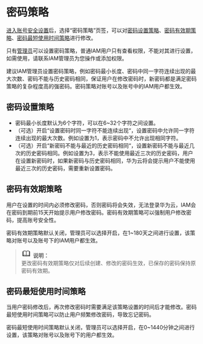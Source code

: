 # 密码策略<a name="iam_01_0607"></a>

[进入账号安全设置](账号安全设置概述.md#zh-cn_topic_0179263545_section113256158575)后，选择“密码策略”页签，可以对[密码设置策略](#zh-cn_topic_0176803439_section222481512916)、[密码有效期策略](#zh-cn_topic_0176803439_section104571219917)、[密码最短使用时间策略](#zh-cn_topic_0176803439_section86671628898)进行修改。

只有[管理员](使用前必读.md)可以设置密码策略，普通IAM用户只有查看权限，不能对其进行设置，如需使用，请联系IAM管理员为您操作或添加权限。

建议IAM管理员设置密码策略，例如密码最小长度、密码中同一字符连续出现的最大次数、密码不能与历史密码相同，保证用户在修改密码时，新密码都是满足密码策略的复杂程度高的强密码。密码策略对账号以及账号中的IAM用户都生效。

## 密码设置策略<a name="zh-cn_topic_0176803439_section222481512916"></a>

-   密码最小长度默认为6个字符，可以在6\~32个字符之间设置。
-   （可选）开启“设置密码时同一字符不能连续出现“，设置密码中允许同一字符连续出现的最大次数。例如设置为1，表示密码中不允许出现相同字符。
-   （可选）开启“新密码不能与最近的历史密码相同“，设置新密码不能与最近几次的历史密码相同。例如设置为3，表示不能使用最近三次的历史密码，用户在设置新密码时，如果新密码与历史密码相同，华为云将会提示用户不能使用最近三次的历史密码，需要重新设置密码。

## 密码有效期策略<a name="zh-cn_topic_0176803439_section104571219917"></a>

用户在设置的时间内必须修改密码，否则密码将会失效，无法登录华为云，IAM会在密码到期前15天开始提示用户修改密码。密码有效期策略可以强制用户修改密码，提高账号安全性。

密码有效期策略默认关闭，管理员可以选择开启，在1\~180天之间进行设置，该策略对账号以及账号下的IAM用户都生效。

>![](public_sys-resources/icon-note.gif) **说明：**   
>更改密码有效期策略仅对后续创建、修改的密码生效，已保存的密码保持原密码有效期。  

## 密码最短使用时间策略<a name="zh-cn_topic_0176803439_section86671628898"></a>

当用户密码修改后，再次修改密码时需要满足该策略设置的时间后才能修改。密码最短使用时间策略可以防止用户频繁修改密码，导致忘记密码。

密码最短使用时间策略默认关闭，管理员可以选择开启，在0\~1440分钟之间进行设置，该策略对账号以及账号下的用户都生效。

